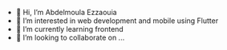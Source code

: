 - 👋 Hi, I’m 
Abdelmoula Ezzaouia
- 👀 I’m interested in web development and mobile using Flutter
- 🌱 I’m currently learning frontend 
- 💞️ I’m looking to collaborate on ...

<!---
Abdelmoula-ossama-Ezzaouia/Abdelmoula-ossama-Ezzaouia is a ✨ special ✨ repository because its `README.md` (this file) appears on your GitHub profile.
You can click the Preview link to take a look at your changes.
--->
